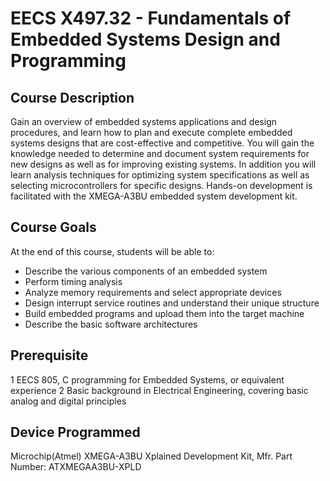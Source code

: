 # EECS X497.32 - Fundamentals of Embedded Systems Design and Programming  

## Course Description  
Gain an overview of embedded systems applications and design procedures, and learn how to plan and execute complete embedded systems designs that are
cost-effective and competitive. You will gain the knowledge needed to determine and document system requirements for new designs as well as for
improving existing systems. In addition you will learn analysis techniques for optimizing system specifications as well as selecting microcontrollers
for specific designs. Hands-on development is facilitated with the XMEGA-A3BU embedded system development kit.

## Course Goals  
At the end of this course, students will be able to:  
 - Describe the various components of an embedded system  
 - Perform timing analysis  
 - Analyze memory requirements and select appropriate devices  
 - Design interrupt service routines and understand their unique structure  
 - Build embedded programs and upload them into the target machine  
 - Describe the basic software architectures  

## Prerequisite  
 1 EECS 805, C programming for Embedded Systems, or equivalent experience
 2 Basic background in Electrical Engineering, covering basic analog and digital principles
 
## Device Programmed  
Microchip(Atmel) XMEGA-A3BU Xplained Development Kit, Mfr. Part Number: ATXMEGAA3BU-XPLD
